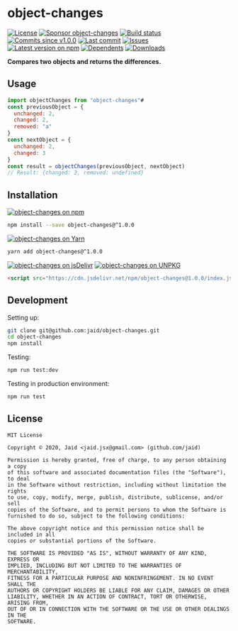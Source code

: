 # object-changes


<a href="https://raw.githubusercontent.com/jaid/object-changes/master/license.txt"><img src="https://img.shields.io/github/license/jaid/object-changes?style=flat-square" alt="License"/></a> <a href="https://github.com/sponsors/jaid"><img src="https://img.shields.io/badge/<3-Sponsor-FF45F1?style=flat-square" alt="Sponsor object-changes"/></a>
<a href="https://actions-badge.atrox.dev/jaid/object-changes/goto"><img src="https://img.shields.io/endpoint.svg?style=flat-square&url=https%3A%2F%2Factions-badge.atrox.dev%2Fjaid%2Fobject-changes%2Fbadge" alt="Build status"/></a> <a href="https://github.com/jaid/object-changes/commits"><img src="https://img.shields.io/github/commits-since/jaid/object-changes/v1.0.0?style=flat-square&logo=github" alt="Commits since v1.0.0"/></a> <a href="https://github.com/jaid/object-changes/commits"><img src="https://img.shields.io/github/last-commit/jaid/object-changes?style=flat-square&logo=github" alt="Last commit"/></a> <a href="https://github.com/jaid/object-changes/issues"><img src="https://img.shields.io/github/issues/jaid/object-changes?style=flat-square&logo=github" alt="Issues"/></a>  
<a href="https://npmjs.com/package/object-changes"><img src="https://img.shields.io/npm/v/object-changes?style=flat-square&logo=npm&label=latest%20version" alt="Latest version on npm"/></a> <a href="https://github.com/jaid/object-changes/network/dependents"><img src="https://img.shields.io/librariesio/dependents/npm/object-changes?style=flat-square&logo=npm" alt="Dependents"/></a> <a href="https://npmjs.com/package/object-changes"><img src="https://img.shields.io/npm/dm/object-changes?style=flat-square&logo=npm" alt="Downloads"/></a>

**Compares two objects and returns the differences.**









## Usage

```js
import objectChanges from "object-changes"#
const previousObject = {
  unchanged: 2,
  changed: 2,
  removed: "a"
}
const nextObject = {
  unchanged: 2,
  changed: 3
}
const result = objectChanges(previousObject, nextObject)
// Result: {changed: 3, removed: undefined}
```





## Installation
<a href="https://npmjs.com/package/object-changes"><img src="https://img.shields.io/badge/npm-object--changes-C23039?style=flat-square&logo=npm" alt="object-changes on npm"/></a>
```bash
npm install --save object-changes@^1.0.0
```
<a href="https://yarnpkg.com/package/object-changes"><img src="https://img.shields.io/badge/Yarn-object--changes-2F8CB7?style=flat-square&logo=yarn&logoColor=white" alt="object-changes on Yarn"/></a>
```bash
yarn add object-changes@^1.0.0
```
<a href="https://jsdelivr.com/package/npm/object-changes/"><img src="https://img.shields.io/badge/jsDelivr-object--changes-orange?style=flat-square&logo=html5&logoColor=white" alt="object-changes on jsDelivr"/></a> <a href="https://unpkg.com/browse/object-changes/"><img src="https://img.shields.io/badge/UNPKG-object--changes-orange?style=flat-square&logo=html5&logoColor=white" alt="object-changes on UNPKG"/></a>
```html
<script src="https://cdn.jsdelivr.net/npm/object-changes@1.0.0/index.js"/>
```







## Development



Setting up:
```bash
git clone git@github.com:jaid/object-changes.git
cd object-changes
npm install
```
Testing:
```bash
npm run test:dev
```
Testing in production environment:
```bash
npm run test
```


## License
```text
MIT License

Copyright © 2020, Jaid <jaid.jsx@gmail.com> (github.com/jaid)

Permission is hereby granted, free of charge, to any person obtaining a copy
of this software and associated documentation files (the "Software"), to deal
in the Software without restriction, including without limitation the rights
to use, copy, modify, merge, publish, distribute, sublicense, and/or sell
copies of the Software, and to permit persons to whom the Software is
furnished to do so, subject to the following conditions:

The above copyright notice and this permission notice shall be included in all
copies or substantial portions of the Software.

THE SOFTWARE IS PROVIDED "AS IS", WITHOUT WARRANTY OF ANY KIND, EXPRESS OR
IMPLIED, INCLUDING BUT NOT LIMITED TO THE WARRANTIES OF MERCHANTABILITY,
FITNESS FOR A PARTICULAR PURPOSE AND NONINFRINGEMENT. IN NO EVENT SHALL THE
AUTHORS OR COPYRIGHT HOLDERS BE LIABLE FOR ANY CLAIM, DAMAGES OR OTHER
LIABILITY, WHETHER IN AN ACTION OF CONTRACT, TORT OR OTHERWISE, ARISING FROM,
OUT OF OR IN CONNECTION WITH THE SOFTWARE OR THE USE OR OTHER DEALINGS IN THE
SOFTWARE.
```
